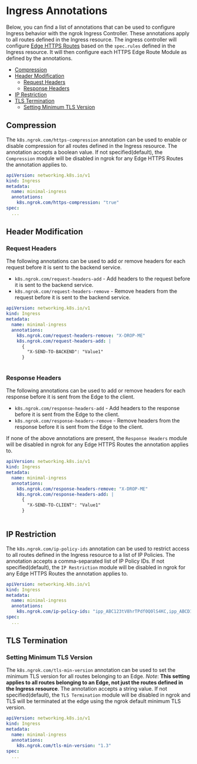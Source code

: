 # Ingress Annotations

Below, you can find a list of annotations that can be used to configure Ingress behavior with the ngrok Ingress Controller. These annotations apply to all routes defined in the Ingress resource. The ingress
controller will configure [Edge HTTPS Routes](https://ngrok.com/docs/api/resources/edges-https-routes)
based on the `spec.rules` defined in the Ingress resource. It will then configure each HTTPS Edge Route Module as defined by the annotations.

- [Compression](#compression)
- [Header Modification](#header-modification)
  - [Request Headers](#request-headers)
  - [Response Headers](#response-headers)
- [IP Restriction](#ip-restriction)
- [TLS Termination](#tls-termination)
  - [Setting Minimum TLS Version](#setting-minimum-tls-version)


## Compression

The `k8s.ngrok.com/https-compression` annotation can be used to enable or disable compression for
all routes defined in the Ingress resource. The annotation accepts a boolean value. If not specified(default), the `Compression` module will be disabled in ngrok for any Edge HTTPS Routes the annotation applies to.


```yaml
apiVersion: networking.k8s.io/v1
kind: Ingress
metadata:
  name: minimal-ingress
  annotations:
    k8s.ngrok.com/https-compression: "true"
spec:
  ...
```

## Header Modification

### Request Headers

The following annotations can be used to add or remove headers for each request before it is sent to the backend service.

* `k8s.ngrok.com/request-headers-add` - Add headers to the request before it is sent to the backend service.
* `k8s.ngrok.com/request-headers-remove` - Remove headers from the request before it is sent to the backend service.
  
```yaml
apiVersion: networking.k8s.io/v1
kind: Ingress
metadata:
  name: minimal-ingress
  annotations:
    k8s.ngrok.com/request-headers-remove: "X-DROP-ME"
    k8s.ngrok.com/request-headers-add: |
      {
        "X-SEND-TO-BACKEND": "Value1"
      }
    
```

### Response Headers

The following annotations can be used to add or remove headers for each response before it is sent from the Edge to the client.

* `k8s.ngrok.com/response-headers-add` - Add headers to the response before it is sent from the Edge to the client.
* `k8s.ngrok.com/response-headers-remove` - Remove headers from the response before it is sent from the Edge to the client.

If none of the above annotations are present, the `Response Headers` module will be disabled in ngrok for any Edge HTTPS Routes the annotation applies to.

```yaml
apiVersion: networking.k8s.io/v1
kind: Ingress
metadata:
  name: minimal-ingress
  annotations:
    k8s.ngrok.com/response-headers-remove: "X-DROP-ME"
    k8s.ngrok.com/response-headers-add: |
      {
        "X-SEND-TO-CLIENT": "Value1"
      }
    
```


## IP Restriction

The `k8s.ngrok.com/ip-policy-ids` annotation can be used to restrict access to all routes defined in the Ingress resource to a list of IP Policies. The annotation accepts a comma-separated list of IP Policy IDs. If not specified(default), the `IP Restriction` module will be disabled in ngrok for any Edge HTTPS Routes the annotation applies to.

```yaml
apiVersion: networking.k8s.io/v1
kind: Ingress
metadata:
  name: minimal-ingress
  annotations:
    k8s.ngrok.com/ip-policy-ids: "ipp_ABC123tV8hrTPdf0Q0lS4KC,ipp_ABCD123V8hrTPdf0Q0lS4"
spec:
  ...
```

## TLS Termination

### Setting Minimum TLS Version

The `k8s.ngrok.com/tls-min-version` annotation can be used to set the minimum TLS version for all routes belonging to an Edge. *Note*: **This setting applies to all routes
belonging to an Edge, not just the routes defined in the Ingress resource**. The annotation accepts a string value. If not specified(default), the `TLS Termination` module will be disabled in ngrok and TLS will be terminated at the edge using the ngrok default minimum TLS version.

```yaml
apiVersion: networking.k8s.io/v1
kind: Ingress
metadata:
  name: minimal-ingress
  annotations:
    k8s.ngrok.com/tls-min-version: "1.3"
spec:
  ...
```
